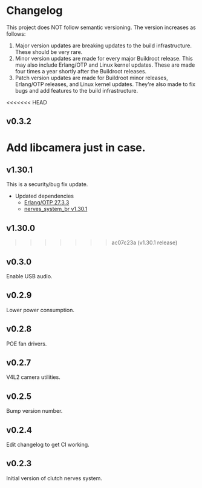 # Changelog

This project does NOT follow semantic versioning. The version increases as
follows:

1. Major version updates are breaking updates to the build infrastructure.
   These should be very rare.
2. Minor version updates are made for every major Buildroot release. This
   may also include Erlang/OTP and Linux kernel updates. These are made four
   times a year shortly after the Buildroot releases.
3. Patch version updates are made for Buildroot minor releases, Erlang/OTP
   releases, and Linux kernel updates. They're also made to fix bugs and add
   features to the build infrastructure.

<<<<<<< HEAD
## v0.3.2
Add libcamera just in case.
=======
## v1.30.1

This is a security/bug fix update.

* Updated dependencies
  * [Erlang/OTP 27.3.3](https://erlang.org/download/OTP-27.3.3.README)
  * [nerves_system_br v1.30.1](https://github.com/nerves-project/nerves_system_br/releases/tag/v1.30.1)

## v1.30.0
>>>>>>> ac07c23a (v1.30.1 release)

## v0.3.0
Enable USB audio.

## v0.2.9
Lower power consumption.

## v0.2.8
POE fan drivers.

## v0.2.7
V4L2 camera utilities.

## v0.2.5

Bump version number.

## v0.2.4

Edit changelog to get CI working.

## v0.2.3

Initial version of clutch nerves system.
